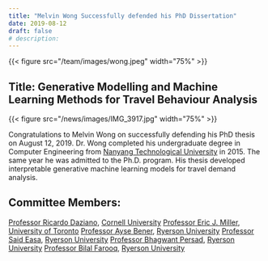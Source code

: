 ```yaml
---
title: "Melvin Wong Successfully defended his PhD Dissertation"
date: 2019-08-12
draft: false
# description:
---
```

{{< figure src="/team/images/wong.jpeg" width="75%" >}}


<!--more-->

## Title: Generative Modelling and Machine Learning Methods for Travel Behaviour Analysis

{{< figure src="/news/images/IMG_3917.jpg" width="75%" >}}

Congratulations to Melvin Wong on successfully defending his PhD thesis on August 12, 2019. Dr. Wong completed his undergraduate degree in Computer Engineering from [Nanyang Technological University](https://www.ntu.edu.sg/Pages/home.aspx) in 2015. The same year he was admitted to the Ph.D. program. His thesis developed interpretable generative machine learning models for travel demand analysis. 

## Committee Members:
  [Professor Ricardo Daziano](https://www.cee.cornell.edu/faculty-directory/ricardo-daziano), [Cornell University](https://www.cornell.edu/)
  [Professor Eric J. Miller](https://civmin.utoronto.ca/home/about-us/directory/professors/eric-miller/), [University of Toronto](https://www.utoronto.ca/)
  [Professor Ayse Bener](https://www.ryerson.ca/mie/directory/faculty/bener/), [Ryerson University](https://www.ryerson.ca/)
  [Professor Said Easa](https://www.ryerson.ca/civil/people/faculty/said-easa/), [Ryerson University](https://www.ryerson.ca/)
  [Professor Bhagwant Persad](https://www.ryerson.ca/civil/people/faculty/bhagwant-persaud/), [Ryerson University](https://www.ryerson.ca/)
  [Professor Bilal Farooq](https://www.ryerson.ca/civil/people/faculty/bilal-farooq/), [Ryerson University](https://www.ryerson.ca/)


